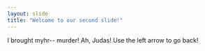 ```yaml
---
layout: slide
title: "Welcome to our second slide!"
---
```

I brought myhr-- murder! Ah, Judas!
Use the left arrow to go back!
